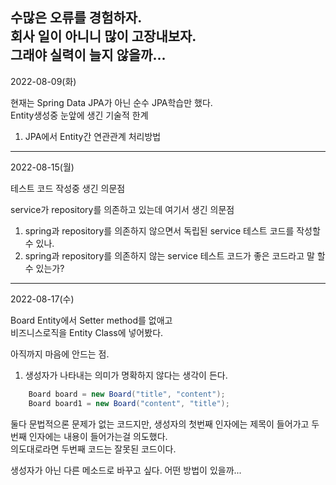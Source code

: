 수많은 오류를 경험하자.  
회사 일이 아니니 많이 고장내보자.  
그래야 실력이 늘지 않을까...
--- 

2022-08-09(화)

현재는 Spring Data JPA가 아닌 순수 JPA학습만 했다.  
Entity생성중 눈앞에 생긴 기술적 한계  
1. JPA에서 Entity간 연관관계 처리방법

---
2022-08-15(월)  

테스트 코드 작성중 생긴 의문점  

service가 repository를 의존하고 있는데 여기서 생긴 의문점

1. spring과 repository를 의존하지 않으면서 독립된 service 테스트 코드를 작성할 수 있나.
2. spring과 repository를 의존하지 않는 service 테스트 코드가 좋은 코드라고 말 할 수 있는가?


---
2022-08-17(수)

Board Entity에서 Setter method를 없애고  
비즈니스로직을 Entity Class에 넣어봤다.

아직까지 마음에 안드는 점.

1. 생성자가 나타내는 의미가 명확하지 않다는 생각이 든다.

```java
    Board board = new Board("title", "content");
    Board board1 = new Board("content", "title");
```

둘다 문법적으론 문제가 없는 코드지만, 생성자의 첫번째 인자에는 제목이 들어가고 두번째 인자에는 내용이 들어가는걸 의도했다.  
의도대로라면 두번째 코드는 잘못된 코드이다.

생성자가 아닌 다른 메소드로 바꾸고 싶다. 어떤 방법이 있을까...